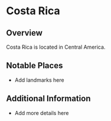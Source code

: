 # Costa Rica
## Overview
Costa Rica is located in Central America.

## Notable Places
- Add landmarks here

## Additional Information
- Add more details here
